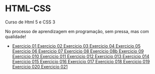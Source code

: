 # HTML-CSS
 Curso de Html 5 e CSS 3

No processo de aprendizagem em programação, sem pressa, mas com qualidade!

<ul>
<li>
<a href="https://anderson-campos.github.io/HTML-CSS/exercicios/ex01/"> Exercicio 01 </a>
<a href="https://anderson-campos.github.io/HTML-CSS/exercicios/ex02/"> Exercicio 02 </a>
<a href="https://anderson-campos.github.io/HTML-CSS/exercicios/ex03/"> Exercicio 03 </a>
<a href="https://anderson-campos.github.io/HTML-CSS/exercicios/ex04/"> Exercicio 04 </a>
<a href="https://anderson-campos.github.io/HTML-CSS/exercicios/ex05/"> Exercicio 05 </a>
<a href="https://anderson-campos.github.io/HTML-CSS/exercicios/ex06/"> Exercicio 06 </a>
<a href="https://anderson-campos.github.io/HTML-CSS/exercicios/ex07/"> Exercicio 07 </a>
<a href="https://anderson-campos.github.io/HTML-CSS/exercicios/ex008/"> Exercicio 08 </a>
<a href="https://anderson-campos.github.io/HTML-CSS/exercicios/ex08b/"> Exercicio 08b </a>
<a href="https://anderson-campos.github.io/HTML-CSS/exercicios/ex09/"> Exercicio 09 </a>
<a href="https://anderson-campos.github.io/HTML-CSS/exercicios/ex10/"> Exercicio 010 </a>
<a href="https://anderson-campos.github.io/HTML-CSS/exercicios/ex11/"> Exercicio 011 </a>
<a href="https://anderson-campos.github.io/HTML-CSS/exercicios/ex12/"> Exercicio 012 </a>
<a href="https://anderson-campos.github.io/HTML-CSS/exercicios/ex13/"> Exercicio 013 </a>
<a href="https://anderson-campos.github.io/HTML-CSS/exercicios/ex14/"> Exercicio 014 </a>
<a href="https://anderson-campos.github.io/HTML-CSS/exercicios/ex15/"> Exercicio 015 </a>
<a href="https://anderson-campos.github.io/HTML-CSS/exercicios/ex16/"> Exercicio 016 </a>
<a href="https://anderson-campos.github.io/HTML-CSS/exercicios/ex17/"> Exercicio 017 </a>
<a href="https://anderson-campos.github.io/HTML-CSS/exercicios/ex18/"> Exercicio 018 </a>
<a href="https://anderson-campos.github.io/HTML-CSS/exercicios/ex019/"> Exercicio 019 </a>
<a href="https://anderson-campos.github.io/HTML-CSS/exercicios/ex020/"> Exercicio 020 </a>
<a href="https://anderson-campos.github.io/HTML-CSS/exercicios/ex021/"> Exercicio 021 </a>
</li>
</ul>
